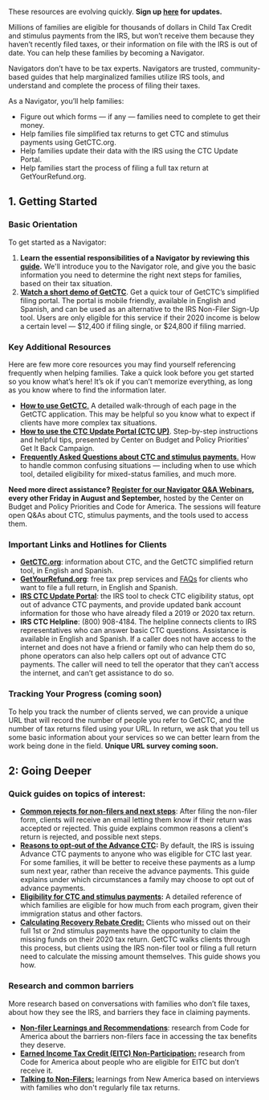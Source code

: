 These resources are evolving quickly. **Sign up [here](https://airtable.com/shr4eDAcMdLgjOTjJ) for updates.**

Millions of families are eligible for thousands of dollars in Child Tax Credit and stimulus payments from the IRS, but won’t receive them because they haven’t recently filed taxes, or their information on file with the IRS is out of date. You can help these families by becoming a Navigator.

Navigators don’t have to be tax experts. Navigators are trusted, community-based guides that help marginalized families utilize IRS tools, and understand and complete the process of filing their taxes.

As a Navigator, you’ll help families:

- Figure out which forms — if any — families need to complete to get their money.
- Help families file simplified tax returns to get CTC and stimulus payments using GetCTC.org.
- Help families update their data with the IRS using the CTC Update Portal.
- Help families start the process of filing a full tax return at GetYourRefund.org.

## **1. Getting Started**

### Basic Orientation

To get started as a Navigator:

1. **Learn the essential responsibilities of a Navigator by reviewing this [guide](https://files.codeforamerica.org/2021/08/19180804/navigator-orientation.pdf).** We'll introduce you to the Navigator role, and give you the basic information you need to determine the right next steps for families, based on their tax situation.
2. **[Watch a short demo of GetCTC](https://www.youtube.com/watch?v=nGoyN_M9SfQ)**. Get a quick tour of GetCTC’s simplified filing portal. The portal is mobile friendly, available in English and Spanish, and can be used as an alternative to the IRS Non-Filer Sign-Up tool. Users are only eligible for this service if their 2020 income is below a certain level — $12,400 if filing single, or $24,800 if filing married.

### Key Additional Resources

Here are few more core resources you may find yourself referencing frequently when helping families. Take a quick look before you get started so you know what’s here! It’s ok if you can’t memorize everything, as long as you know where to find the information later.

- [**How to use GetCTC**.](https://files.codeforamerica.org/2021/08/19180805/getctc-a-step-by-step-guide.pdf) A detailed walk-through of each page in the GetCTC application. This may be helpful so you know what to expect if clients have more complex tax situations.
- [**How to use the CTC Update Portal (CTC UP)**](https://www.taxoutreach.org/tax-filing/coronavirus/how-to-use-the-irs-child-tax-credit-update-portal-ctc-up/). Step-by-step instructions and helpful tips, presented by Center on Budget and Policy Priorities' Get It Back Campaign.
- [**Frequently Asked Questions about CTC and stimulus payments**.](https://files.codeforamerica.org/2021/08/19180805/faqs-on-ctc-and-stimulus-payments.pdf) How to handle common confusing situations — including when to use which tool, detailed eligibility for mixed-status families, and much more.

**Need more direct assistance? [Register for our Navigator Q&A Webinars](https://codeforamerica.zoom.us/webinar/register/WN_NNJKD08uQW2oNFCZ-cH9xA), every other Friday in August and September,** hosted by the Center on Budget and Policy Priorities and Code for America. The sessions will feature open Q&As about CTC, stimulus payments, and the tools used to access them.

### Important Links and Hotlines for Clients

- [**GetCTC.org**](http://getctc.org/): information about CTC, and the GetCTC simplified return tool, in English and Spanish.
- [**GetYourRefund.org**](https://www.getyourrefund.org/en): free tax prep services and [FAQs](https://www.getyourrefund.org/en/faq) for clients who want to file a full return, in English and Spanish.
- [**IRS CTC Update Portal**](https://www.irs.gov/credits-deductions/child-tax-credit-update-portal): the IRS tool to check CTC eligibility status, opt out of advance CTC payments, and provide updated bank account information for those who have already filed a 2019 or 2020 tax return.
- **IRS CTC Helpline**: (800) 908-4184. The helpline connects clients to IRS representatives who can answer basic CTC questions. Assistance is available in English and Spanish. If a caller does not have access to the internet and does not have a friend or family who can help them do so, phone operators can also help callers opt out of advance CTC payments. The caller will need to tell the operator that they can’t access the internet, and can’t get assistance to do so.

### Tracking Your Progress (coming soon)

To help you track the number of clients served, we can provide a unique URL that will record the number of people you refer to GetCTC, and the number of tax returns filed using your URL. In return, we ask that you tell us some basic information about your services so we can better learn from the work being done in the field. **Unique URL survey coming soon.**

## **2: Going Deeper**

### Quick guides on topics of interest:

- **[Common rejects for non-filers and next steps](https://files.codeforamerica.org/2021/08/19180805/common-rejects-for-non-filers-and-next-steps.pdf)**: After filing the non-filer form, clients will receive an email letting them know if their return was accepted or rejected. This guide explains common reasons a client's return is rejected, and possible next steps.
- **[Reasons to opt-out of the Advance CTC](https://files.codeforamerica.org/2021/08/19180804/reasons-to-opt-out-of-advctc.pdf):** By default, the IRS is issuing Advance CTC payments to anyone who was eligible for CTC last year. For some families, it will be better to receive these payments as a lump sum next year, rather than receive the advance payments. This guide explains under which circumstances a family may choose to opt out of advance payments.
- **[Eligibility for CTC and stimulus payments](https://files.codeforamerica.org/2021/08/19180805/eligibility-requirements-for-ctc-and-stimulus-payments.pdf):** A detailed reference of which families are eligible for how much from each program, given their immigration status and other factors.
- **[Calculating Recovery Rebate Credit:](https://files.codeforamerica.org/2021/08/19180735/calculating-the-recovery-rebate-credit.pdf)** Clients who missed out on their full 1st or 2nd stimulus payments have the opportunity to claim the missing funds on their 2020 tax return. GetCTC walks clients through this process, but clients using the IRS non-filer tool or filing a full return need to calculate the missing amount themselves. This guide shows you how.

### **Research and common barriers**

More research based on conversations with families who don’t file taxes, about how they see the IRS, and barriers they face in claiming payments.

- [**Non-filer Learnings and Recommendations**](https://files.codeforamerica.org/2021/06/16174016/filer-learnings-and-recommendations-april-2021.pdf): research from Code for America about the barriers non-filers face in accessing the tax benefits they deserve.
- [**Earned Income Tax Credit (EITC) Non-Participation:**](https://files.codeforamerica.org/2021/07/09131827/EITC-Research-Findings-Report-_-January-July-2019-_-GetYourRefund.pdf) research from Code for America about people who are eligible for EITC but don’t receive it.
- [**Talking to Non-Filers:**](https://www.newamerica.org/new-practice-lab/blog/talking-to-non-filers/) learnings from New America based on interviews with families who don't regularly file tax returns.
